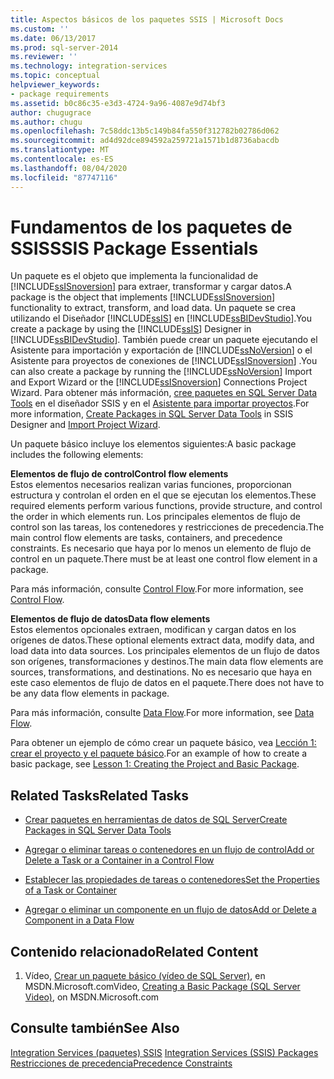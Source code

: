 ```yaml
---
title: Aspectos básicos de los paquetes SSIS | Microsoft Docs
ms.custom: ''
ms.date: 06/13/2017
ms.prod: sql-server-2014
ms.reviewer: ''
ms.technology: integration-services
ms.topic: conceptual
helpviewer_keywords:
- package requirements
ms.assetid: b0c86c35-e3d3-4724-9a96-4087e9d74bf3
author: chugugrace
ms.author: chugu
ms.openlocfilehash: 7c58ddc13b5c149b84fa550f312782b02786d062
ms.sourcegitcommit: ad4d92dce894592a259721a1571b1d8736abacdb
ms.translationtype: MT
ms.contentlocale: es-ES
ms.lasthandoff: 08/04/2020
ms.locfileid: "87747116"
---
```

# <a name="ssis-package-essentials"></a><span data-ttu-id="def41-102">Fundamentos de los paquetes de SSIS</span><span class="sxs-lookup"><span data-stu-id="def41-102">SSIS Package Essentials</span></span>
  <span data-ttu-id="def41-103">Un paquete es el objeto que implementa la funcionalidad de [!INCLUDE[ssISnoversion](../includes/ssisnoversion-md.md)] para extraer, transformar y cargar datos.</span><span class="sxs-lookup"><span data-stu-id="def41-103">A package is the object that implements [!INCLUDE[ssISnoversion](../includes/ssisnoversion-md.md)] functionality to extract, transform, and load data.</span></span> <span data-ttu-id="def41-104">Un paquete se crea utilizando el Diseñador [!INCLUDE[ssIS](../includes/ssis-md.md)] en [!INCLUDE[ssBIDevStudio](../includes/ssbidevstudio-md.md)].</span><span class="sxs-lookup"><span data-stu-id="def41-104">You create a package by using the [!INCLUDE[ssIS](../includes/ssis-md.md)] Designer in [!INCLUDE[ssBIDevStudio](../includes/ssbidevstudio-md.md)].</span></span> <span data-ttu-id="def41-105">También puede crear un paquete ejecutando el Asistente para importación y exportación de [!INCLUDE[ssNoVersion](../includes/ssnoversion-md.md)] o el Asistente para proyectos de conexiones de [!INCLUDE[ssISnoversion](../includes/ssisnoversion-md.md)] .</span><span class="sxs-lookup"><span data-stu-id="def41-105">You can also create a package by running the [!INCLUDE[ssNoVersion](../includes/ssnoversion-md.md)] Import and Export Wizard or the [!INCLUDE[ssISnoversion](../includes/ssisnoversion-md.md)] Connections Project Wizard.</span></span> <span data-ttu-id="def41-106">Para obtener más información, [cree paquetes en SQL Server Data Tools](create-packages-in-sql-server-data-tools.md) en el diseñador SSIS y en el [Asistente para importar proyectos](../../2014/integration-services/import-project-wizard.md).</span><span class="sxs-lookup"><span data-stu-id="def41-106">For more information, [Create Packages in SQL Server Data Tools](create-packages-in-sql-server-data-tools.md) in SSIS Designer and [Import Project Wizard](../../2014/integration-services/import-project-wizard.md).</span></span>  
  
 <span data-ttu-id="def41-107">Un paquete básico incluye los elementos siguientes:</span><span class="sxs-lookup"><span data-stu-id="def41-107">A basic package includes the following elements:</span></span>  
  
 <span data-ttu-id="def41-108">**Elementos de flujo de control**</span><span class="sxs-lookup"><span data-stu-id="def41-108">**Control flow elements**</span></span>  
 <span data-ttu-id="def41-109">Estos elementos necesarios realizan varias funciones, proporcionan estructura y controlan el orden en el que se ejecutan los elementos.</span><span class="sxs-lookup"><span data-stu-id="def41-109">These required elements perform various functions, provide structure, and control the order in which elements run.</span></span> <span data-ttu-id="def41-110">Los principales elementos de flujo de control son las tareas, los contenedores y restricciones de precedencia.</span><span class="sxs-lookup"><span data-stu-id="def41-110">The main control flow elements are tasks, containers, and precedence constraints.</span></span> <span data-ttu-id="def41-111">Es necesario que haya por lo menos un elemento de flujo de control en un paquete.</span><span class="sxs-lookup"><span data-stu-id="def41-111">There must be at least one control flow element in a package.</span></span>  
  
 <span data-ttu-id="def41-112">Para más información, consulte [Control Flow](control-flow/control-flow.md).</span><span class="sxs-lookup"><span data-stu-id="def41-112">For more information, see [Control Flow](control-flow/control-flow.md).</span></span>  
  
 <span data-ttu-id="def41-113">**Elementos de flujo de datos**</span><span class="sxs-lookup"><span data-stu-id="def41-113">**Data flow elements**</span></span>  
 <span data-ttu-id="def41-114">Estos elementos opcionales extraen, modifican y cargan datos en los orígenes de datos.</span><span class="sxs-lookup"><span data-stu-id="def41-114">These optional elements extract data, modify data, and load data into data sources.</span></span> <span data-ttu-id="def41-115">Los principales elementos de un flujo de datos son orígenes, transformaciones y destinos.</span><span class="sxs-lookup"><span data-stu-id="def41-115">The main data flow elements are sources, transformations, and destinations.</span></span> <span data-ttu-id="def41-116">No es necesario que haya en este caso elementos de flujo de datos en el paquete.</span><span class="sxs-lookup"><span data-stu-id="def41-116">There does not have to be any data flow elements in package.</span></span>  
  
 <span data-ttu-id="def41-117">Para más información, consulte [Data Flow](data-flow/data-flow.md).</span><span class="sxs-lookup"><span data-stu-id="def41-117">For more information, see [Data Flow](data-flow/data-flow.md).</span></span>  
  
 <span data-ttu-id="def41-118">Para obtener un ejemplo de cómo crear un paquete básico, vea [Lección 1: crear el proyecto y el paquete básico](lesson-1-create-a-project-and-basic-package-with-ssis.md).</span><span class="sxs-lookup"><span data-stu-id="def41-118">For an example of how to create a basic package, see [Lesson 1: Creating the Project and Basic Package](lesson-1-create-a-project-and-basic-package-with-ssis.md).</span></span>  
  
## <a name="related-tasks"></a><span data-ttu-id="def41-119">Related Tasks</span><span class="sxs-lookup"><span data-stu-id="def41-119">Related Tasks</span></span>  
  
-   [<span data-ttu-id="def41-120">Crear paquetes en herramientas de datos de SQL Server</span><span class="sxs-lookup"><span data-stu-id="def41-120">Create Packages in SQL Server Data Tools</span></span>](create-packages-in-sql-server-data-tools.md)  
  
-   [<span data-ttu-id="def41-121">Agregar o eliminar tareas o contenedores en un flujo de control</span><span class="sxs-lookup"><span data-stu-id="def41-121">Add or Delete a Task or a Container in a Control Flow</span></span>](control-flow/add-or-delete-a-task-or-a-container-in-a-control-flow.md)  
  
-   [<span data-ttu-id="def41-122">Establecer las propiedades de tareas o contenedores</span><span class="sxs-lookup"><span data-stu-id="def41-122">Set the Properties of a Task or Container</span></span>](../../2014/integration-services/set-the-properties-of-a-task-or-container.md)  
  
-   [<span data-ttu-id="def41-123">Agregar o eliminar un componente en un flujo de datos</span><span class="sxs-lookup"><span data-stu-id="def41-123">Add or Delete a Component in a Data Flow</span></span>](data-flow/add-or-delete-a-component-in-a-data-flow.md)  
  
## <a name="related-content"></a><span data-ttu-id="def41-124">Contenido relacionado</span><span class="sxs-lookup"><span data-stu-id="def41-124">Related Content</span></span>  
  
1.  <span data-ttu-id="def41-125">Vídeo, [Crear un paquete básico (vídeo de SQL Server)](https://go.microsoft.com/fwlink/?LinkId=131023), en MSDN.Microsoft.com</span><span class="sxs-lookup"><span data-stu-id="def41-125">Video, [Creating a Basic Package (SQL Server Video)](https://go.microsoft.com/fwlink/?LinkId=131023), on MSDN.Microsoft.com</span></span>  
  
## <a name="see-also"></a><span data-ttu-id="def41-126">Consulte también</span><span class="sxs-lookup"><span data-stu-id="def41-126">See Also</span></span>  
 <span data-ttu-id="def41-127">[Integration Services &#40;paquetes&#41; SSIS](../../2014/integration-services/integration-services-ssis-packages.md) </span><span class="sxs-lookup"><span data-stu-id="def41-127">[Integration Services &#40;SSIS&#41; Packages](../../2014/integration-services/integration-services-ssis-packages.md) </span></span>  
 [<span data-ttu-id="def41-128">Restricciones de precedencia</span><span class="sxs-lookup"><span data-stu-id="def41-128">Precedence Constraints</span></span>](control-flow/precedence-constraints.md)  
  
  
